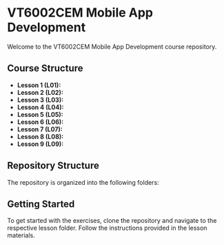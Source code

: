 # VT6002CEM Mobile App Development

Welcome to the VT6002CEM Mobile App Development course repository. 

## Course Structure

- **Lesson 1 (L01):** 
- **Lesson 2 (L02):** 
- **Lesson 3 (L03):** 
- **Lesson 4 (L04):** 
- **Lesson 5 (L05):** 
- **Lesson 6 (L06):**
- **Lesson 7 (L07):** 
- **Lesson 8 (L08):** 
- **Lesson 9 (L09):** 

## Repository Structure

The repository is organized into the following folders:


## Getting Started

To get started with the exercises, clone the repository and navigate to the respective lesson folder. Follow the instructions provided in the lesson materials.
